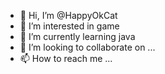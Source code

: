 - 👋 Hi, I’m @HappyOkCat
- 👀 I’m interested in  game
- 🌱 I’m currently learning java
- 💞️ I’m looking to collaborate on ...
- 📫 How to reach me ...

<!---
HappyOkCat/HappyOkCat is a ✨ special ✨ repository because its `README.md` (this file) appears on your GitHub profile.
You can click the Preview link to take a look at your changes.
I am a novice who has just started learning Java.
